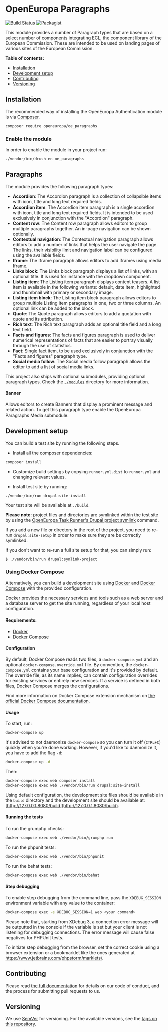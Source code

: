 OpenEuropa Paragraphs
=====================

[![Build Status](https://drone.fpfis.eu/api/badges/openeuropa/oe_paragraphs/status.svg?branch=master)](https://drone.fpfis.eu/openeuropa/oe_paragraphs)
[![Packagist](https://img.shields.io/packagist/v/openeuropa/oe_paragraphs.svg)](https://packagist.org/packages/openeuropa/oe_paragraphs)

This module provides a number of Paragraph types that are based on a select number of components integrating [ECL](https://github.com/ec-europa/europa-component-library),
the component library of the European Commission.
These are intended to be used on landing pages of various sites of the European Commission.

**Table of contents:**

- [Installation](#installation)
- [Development setup](#development-setup)
- [Contributing](#contributing)
- [Versioning](#versioning)

## Installation

The recommended way of installing the OpenEuropa Authentication module is via [Composer][1].

```bash
composer require openeuropa/oe_paragraphs
```

### Enable the module

In order to enable the module in your project run:

```bash
./vendor/bin/drush en oe_paragraphs
```

## Paragraphs

The module provides the following paragraph types:

- **Accordion**: The Accordion paragraph is a collection of collapsible items with icon, title and long text required fields.
- **Accordion item**: The Accordion item paragraph is a single accordion with icon, title and long text required fields. It is intended to be
used exclusively in conjunction with the "Accordion" paragraph.
- **Content row**: The Content row paragraph allows editors to group multiple paragraphs together. An in-page navigation can be shown
optionally.
- **Contextual navigation**: The Contextual navigation paragraph allows editors to add a number of links that helps the user navigate the page. The
links, their visibility limit and navigation label can be configured using the available fields.
- **Iframe**: The Iframe paragraph allows editors to add iframes using media Iframe.
- **Links block**: The Links block paragraph displays a list of links, with an optional title. It is used for instance with the dropdown component.
- **Listing item**: The Listing item paragraph displays content teasers. A list item is available in the following variants: default, date
item, highlighted and thumbnail with primary or secondary image.
- **Listing item block**: The Listing item block paragraph allows editors to group multiple Listing item paragraphs in one, two or three columns.
An optional link can be added to the block.
- **Quote**: The Quote paragraph allows editors to add a quotation with quote and its attribution.
- **Rich text**: The Rich text paragraph adds an optional title field and a long text field.
- **Facts and figures**: The facts and figures paragraph is used to deliver numerical representations of facts that are easier to portray visually through the use of statistics.
- **Fact**: Single fact item, to be used exclusively in conjunction with the "Facts and figures" paragraph type.
- **Social media follow**: The Social media follow paragraph allows the editor to add a list of social media links.

This project also ships with optional submodules, providing optional paragraph types. Check the [`./modules`](./modules)
directory for more information.

#### Banner
Allows editors to create Banners that display a prominent message and related action. To get this paragraph type enable
the OpenEuropa Paragraphs Media submodule.

## Development setup

You can build a test site by running the following steps.

* Install all the composer dependencies:

```bash
composer install
```

* Customize build settings by copying `runner.yml.dist` to `runner.yml` and
changing relevant values.

* Install test site by running:

```bash
./vendor/bin/run drupal:site-install
```

Your test site will be available at `./build`.

**Please note:** project files and directories are symlinked within the test site by using the
[OpenEuropa Task Runner's Drupal project symlink](https://github.com/openeuropa/task-runner-drupal-project-symlink) command.

If you add a new file or directory in the root of the project, you need to re-run `drupal:site-setup` in order to make
sure they are be correctly symlinked.

If you don't want to re-run a full site setup for that, you can simply run:

```
$ ./vendor/bin/run drupal:symlink-project
```

### Using Docker Compose

Alternatively, you can build a development site using [Docker](https://www.docker.com/get-docker) and
[Docker Compose](https://docs.docker.com/compose/) with the provided configuration.

Docker provides the necessary services and tools such as a web server and a database server to get the site running,
regardless of your local host configuration.

#### Requirements:

- [Docker](https://www.docker.com/get-docker)
- [Docker Compose](https://docs.docker.com/compose/)

#### Configuration

By default, Docker Compose reads two files, a `docker-compose.yml` and an optional `docker-compose.override.yml` file.
By convention, the `docker-compose.yml` contains your base configuration and it's provided by default.
The override file, as its name implies, can contain configuration overrides for existing services or entirely new
services.
If a service is defined in both files, Docker Compose merges the configurations.

Find more information on Docker Compose extension mechanism on [the official Docker Compose documentation](https://docs.docker.com/compose/extends/).

#### Usage

To start, run:

```bash
docker-compose up
```

It's advised to not daemonize `docker-compose` so you can turn it off (`CTRL+C`) quickly when you're done working.
However, if you'd like to daemonize it, you have to add the flag `-d`:

```bash
docker-compose up -d
```

Then:

```bash
docker-compose exec web composer install
docker-compose exec web ./vendor/bin/run drupal:site-install
```

Using default configuration, the development site files should be available in the `build` directory and the development site
should be available at: [http://127.0.0.1:8080/build](http://127.0.0.1:8080/build).

#### Running the tests

To run the grumphp checks:

```bash
docker-compose exec web ./vendor/bin/grumphp run
```

To run the phpunit tests:

```bash
docker-compose exec web ./vendor/bin/phpunit
```

To run the behat tests:

```bash
docker-compose exec web ./vendor/bin/behat
```

#### Step debugging

To enable step debugging from the command line, pass the `XDEBUG_SESSION` environment variable with any value to
the container:

```bash
docker-compose exec -e XDEBUG_SESSION=1 web <your command>
```

Please note that, starting from XDebug 3, a connection error message will be outputted in the console if the variable is
set but your client is not listening for debugging connections. The error message will cause false negatives for PHPUnit
tests.

To initiate step debugging from the browser, set the correct cookie using a browser extension or a bookmarklet
like the ones generated at https://www.jetbrains.com/phpstorm/marklets/.

## Contributing

Please read [the full documentation](https://github.com/openeuropa/openeuropa) for details on our code of conduct, and the process for submitting pull requests to us.

## Versioning

We use [SemVer](http://semver.org/) for versioning. For the available versions, see the [tags on this repository](https://github.com/openeuropa/oe_paragraphs/tags).

[1]: https://www.drupal.org/docs/develop/using-composer/using-composer-to-manage-drupal-site-dependencies#managing-contributed
